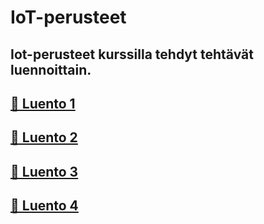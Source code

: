# IoT-perusteet

## Iot-perusteet kurssilla tehdyt tehtävät luennoittain.

## [📁 Luento 1](https://github.com/Elina987/IoT-perusteet/tree/main/Luento1)  
## [📁 Luento 2](https://github.com/Elina987/IoT-perusteet/tree/main/Luento2)  
## [📁 Luento 3](https://github.com/Elina987/IoT-perusteet/tree/main/Luento3)  
## [📁 Luento 4](https://github.com/Elina987/IoT-perusteet/tree/main/Luento4)  
